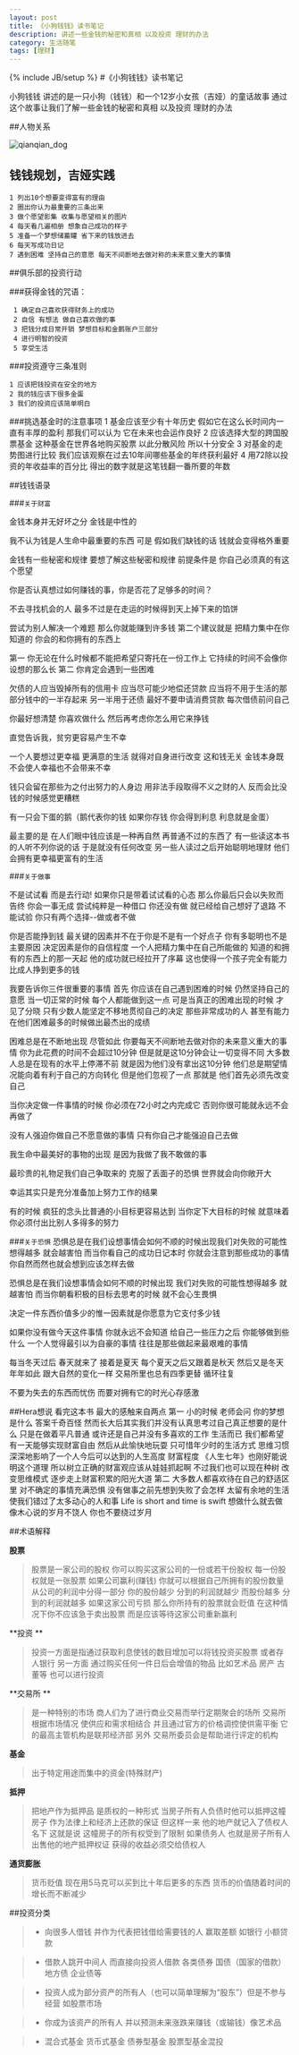 ```yaml
---
layout: post
title: 《小狗钱钱》读书笔记
description: 讲述一些金钱的秘密和真相 以及投资 理财的办法 
category: 生活随笔
tags: [理财]
---
```

{% include JB/setup %}
#《小狗钱钱》读书笔记

小狗钱钱 讲述的是一只小狗（钱钱）和一个12岁小女孩（吉娅）的童话故事
通过这个故事让我们了解一些金钱的秘密和真相 以及投资 理财的办法 
<!--break--> 



##人物关系

![qianqian_dog](http://hihera.qiniudn.com/qianqian_dog.png)


## 钱钱规划，吉娅实践

	1 列出10个想要变得富有的理由
	2 圈出你认为最重要的三条出来
	3 做个愿望影集 收集与愿望相关的图片
	4 每天看几遍相册 想象自己成功的样子
	5 准备一个梦想储蓄罐 省下来的钱放进去
	6 每天写成功日记
	7 遇到困难 坚持自己的意愿 每天不间断地去做对称的未来意义重大的事情

##俱乐部的投资行动

###获得金钱的咒语：

	 1 确定自己喜欢获得财务上的成功
	 2 自信 有想法 做自己喜欢做的事
	 3 把钱分成日常开销 梦想目标和金鹅账户三部分
	 4 进行明智的投资 
	 5 享受生活


###投资遵守三条准则

	1 应该把钱投资在安全的地方
	2 我的钱应该下很多金蛋
	3 我们的投资应该简单明白

###挑选基金时的注意事项
	 1 基金应该至少有十年历史 假如它在这么长时间内一直有丰厚的盈利 那我们可以认为 它在未来也会运作良好 
	 2 应该选择大型的跨国股票基金 这种基金在世界各地购买股票 以此分散风险 所以十分安全 
	 3 对基金的走势图进行比较 我们应该观察在过去10年间哪些基金的年终获利最好
	 4 用72除以投资的年收益率的百分比 得出的数字就是这笔钱翻一番所要的年数



##钱钱语录

###`关于财富`

金钱本身并无好坏之分 金钱是中性的

我不认为钱是人生命中最重要的东西 可是 假如我们缺钱的话 钱就会变得格外重要

金钱有一些秘密和规律 要想了解这些秘密和规律 前提条件是 你自己必须真的有这个愿望

你是否认真想过如何赚钱的事，你是否花了足够多的时间？

不去寻找机会的人 最多不过是在走运的时候得到天上掉下来的馅饼

尝试为别人解决一个难题 那么你就能赚到许多钱 第二个建议就是 把精力集中在你知道的 你会的和你拥有的东西上

第一 你无论在什么时候都不能把希望只寄托在一份工作上 它持续的时间不会像你设想的那么长  第二 你肯定会遇到一些困难

欠债的人应当毁掉所有的信用卡 应当尽可能少地偿还贷款 应当将不用于生活的那部分钱中的一半存起来 另一半用于还债 最好不要申请消费贷款 每次借债前问自己

你最好想清楚 你喜欢做什么 然后再考虑你怎么用它来挣钱

直觉告诉我，贫穷更容易产生不幸

 一个人要想过更幸福 更满意的生活 就得对自身进行改变 这和钱无关 金钱本身既不会使人幸福也不会带来不幸

钱只会留在那些为之付出努力的人身边 用非法手段取得不义之财的人 反而会比没钱的时候感觉更糟糕

有一只会下蛋的鹅（鹅代表你的钱 如果你存钱 你会得到利息 利息就是金蛋）

最主要的是 在人们眼中钱应该是一种再自然 再普通不过的东西了 有一些读这本书的人听不列你说的话 于是就没有任何改变 另一些人读过之后开始聪明地理财 他们会拥有更幸福更富有的生活


###`关于做事`

不是试试看 而是去行动! 如果你只是带着试试看的心态 那么你最后只会以失败而告终 你会一事无成 尝试纯粹是一种借口 你还没有做 就已经给自己想好了退路 不能试验 你只有两个选择--做或者不做

你是否能挣到钱 最关键的因素并不在于你是不是有一个好点子 你有多聪明也不是主要原因 决定因素是你的自信程度 一个人把精力集中在自己所能做的 知道的和拥有的东西上的那一天起 他的成功就已经拉开了序幕 这也使得一个孩子完全有能力比成人挣到更多的钱

我要告诉你三件很重要的事情 首先 你应该在自己遇到困难的时候 仍然坚持自己的意愿 当一切正常的时候 每个人都能做到这一点 可是当真正的困难出现的时候 才见了分晓 只有少数人能坚定不移地贯彻自己的决定 那些非常成功的人 甚至有能力在他们困难最多的时候做出最杰出的成绩

困难总是在不断地出现 尽管如此 你要每天不间断地去做对你的未来意义重大的事情 你为此花费的时间不会超过10分钟 但是就是这10分钟会让一切变得不同 大多数人总是在现有的水平上停滞不前 就是因为他们没有拿出这10分钟 他们总是期望情况能向着有利于自己的方向转化 但是他们忽视了一点 那就是 他们首先必须先改变自己

当你决定做一件事情的时候 你必须在72小时之内完成它 否则你很可能就永远不会再做了

没有人强迫你做自己不愿意做的事情 只有你自己才能强迫自己去做

我生命中最美好的事物的出现 是因为我做了我不敢做的事

最珍贵的礼物足我们自己争取来的 克服了丢面子的恐惧 世界就会向你敞开大

幸运其实只是充分准备加上努力工作的结果

有的时候 疯狂的念头比普通的小目标更容易达到 当你定下大目标的时候 就意味着你必须付出比别人多得多的努力


###`关于恐惧`
恐惧总是在我们设想事情会如何不顺的时候出现我们对失败的可能性想得越多 就会越害怕 而当你看自己的成功日记本时 你就会注意到那些成功的事情 你自然而然也就会想到应该怎样去做

恐惧总是在我们设想事情会如何不顺的时候出现 我们对失败的可能性想得越多 就越害怕 而当你朝看积极的目标去思考的时候 就不会心生畏惧

决定一件东西价值多少的惟一因素就是你愿意为它支付多少钱

如果你没有做今天这件事情 你就永远不会知道 给自己一些压力之后 你能够做到些什么 一个人觉得最引以为自豪的事情 往往是那些做起来最艰难的事情 


每当冬天过后 春天就来了 接着是夏天 每个夏天之后又跟着是秋天 然后又是冬天 年年如此 跟大自然的变化一样 交易所里也总有四季更替 循环往复

不要为失去的东西而忧伤 而要对拥有它的时光心存感激

##Hera想说
看完这本书 最大的感触来自两点 第一 小的时候 老师会问 你的梦想是什么 答案千奇百怪 然而长大后其实我们并没有认真思考过自己真正想要的是什么 只是在做着平凡普通 或许还是自己并没有多喜欢的工作 生活而已  我们都希望有一天能够实现财富自由 然后从此愉快地玩耍 只可惜年少时的生活方式 思维习惯 深深地影响了一个人今后可以达到的人生高度 财富程度 《人生七年》也刚好能说明这个道理 所以树立正确的财富观应该从娃娃抓起啊 不过我们也可以现在种树 改变思维模式 逐步走上财富积累的阳光大道 第二 大多数人都喜欢待在自己的舒适区里 对不确定的事情充满恐惧 没有做事之前先想到失败了会怎样  太留有余地的生活 使我们错过了太多动心的人和事 Life is short and time is swift 想做什么就去做 像木心说的岁月不饶人 你也不要绕过岁月

##术语解释

**股票** 
>股票是一家公司的股权
你可以购买这家公司的一份或若干份股权 每一份股权就是一张股票 如果公司赢利(赚钱) 你就可以根据自己所拥有的股份数量 从公司的利润中分得一部分 你的股份越少 分到的利润就越少 而股份越多 分到的利润就越多 如果这家公司亏损 那么你所持有的股票就会贬值 在这种情况下你不应该急于卖出股票 而是应该等待这家公司重新赢利 

**投资 **
>投资一方面是指通过获取利息使钱的数目增加可以将钱投资买股票 或者存人银行 另一方面 通过购买任何一件日后会增值的物品 比如艺术品 房产 古董等 也可以进行投资 

**交易所 **
>是一种特别的市场 
商人们为了进行商业交易而举行定期聚会的场所 交易所根据市场情况 使供应和需求相结合 并且通过官方的价格调控使供需平衡 它的最高主管机构是联邦经济部 另外 交易所委员会是帮助进行评定的机构

**基金**
> 出于特定用途而集中的资金(特殊财产) 

**抵押**
>把地产作为抵押品 是质权的一种形式 当房子所有人负债时他可以抵押这幢房子 作为法律上和经济上还款的保证 但这样一来 他的地产就记入了债权人名下 这就是说 这幢房子的所有权受到了限制 如果债务人 也就是房子所有人出售他的地产抵押权证 获得的收益必须交给债权人 

**通货膨胀**
>货币贬值 现在用5马克可以买到比十年后更多的东西 货币的价值随着时间的增长而不断减少 


##投资分类

> * 向很多人借钱 并作为代表把钱借给需要钱的人 赢取差额 如银行 小额贷款

> * 借款人跳开中间人 而直接向投资人借款 各类债券 国债（国家的借款） 地方债 企业债等

> * 投资人成为部分资产的所有人（也可以简单理解为“股东”）但是不参与经营 如股票市场

>* 你成为该资产的所有人 并以预测未来涨跌来赚钱（或输钱）像艺术品

>* 混合式基金 货币式基金 债券型基金 股票型基金混投

